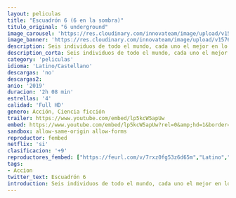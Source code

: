 ```yaml
---
layout: peliculas
title: "Escuadrón 6 (6 en la sombra)"
titulo_original: "6 underground"
image_carousel: 'https://res.cloudinary.com/innovateam/image/upload/v1576454312/sombra-min_ctsdip.jpg'
image_banner: 'https://res.cloudinary.com/innovateam/image/upload/v1576454320/6-en-la-sombra-2-min_sxhsxs.jpg'
description: Seis individuos de todo el mundo, cada uno el mejor en lo que hace, fueron escogidos no solo por sus habilidades, sino también por su deseo único de borrar su pasado para cambiar el futuro.
description_corta: Seis individuos de todo el mundo, cada uno el mejor en lo que hace, fueron escogidos no solo por sus habilidades, sino también por su deseo único de borrar su pasado para cambiar el futuro.
category: 'peliculas'
idioma: 'Latino/Castellano'
descargas: 'no'
descargas2:
anio: '2019'
duracion: '2h 08 min'
estrellas: '4'
calidad: 'Full HD'
genero: Acción, Ciencia ficción
trailer: https://www.youtube.com/embed/lp5kcW5apUw
embed: https://www.youtube.com/embed/lp5kcW5apUw?rel=0&amp;hd=1&border=0&wmode=opaque&enablejsapi=1&modestbranding=1&controls=1&showinfo=1
sandbox: allow-same-origin allow-forms
reproductor: fembed
netflix: 'si'
clasificacion: '+9'
reproductores_fembed: ["https://feurl.com/v/7rxz0fg53z6d65m","Latino","https://jplayer.club/v/yx7gkie7e65qn4z","Latino","https://feurl.com/v/wg8pybn7q0mxw8x","Latino","https://feurl.com/v/x1gequ534rp6dy-","Latino","https://mstream.space/xrjvjpu5iks7","Latino","https://api.cuevana3.io/stream/index.php?file=ek5lbm9xYWNrS0xYMTZLa2xNbkdvY3ZTb3BtZng4TGp6ZFpobGFMUGtOalJ5S1dUbjhhTzJOTFhuS2FzajVPcG1acGthV0hEMGVQWDA2S21ZY1hRNEpQWHAycGtrcGVvbDVlU2RYUzF0ZEtzcDJHZm81YUU2Y1hQbkphaXBzYm15TWh0WTJpYWs2eVdtV3hsYXc9PQ","Castellano","https://feurl.com/v/7d273fg5djkr8lw","Castellano","https://feurl.com/v/-5qyrbp2w2n7r20","Castellano"]
tags:
- Accion
twitter_text: Escuadrón 6
introduction: Seis individuos de todo el mundo, cada uno el mejor en lo que hace, fueron escogidos no solo por sus habilidades, sino también por su deseo único de borrar su pasado para cambiar el futuro.
---
```













